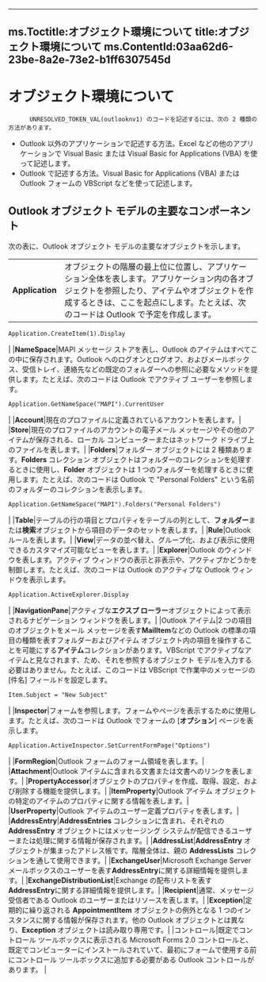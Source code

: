 

---
ms.Toctitle:オブジェクト環境について
title:オブジェクト環境について
ms.ContentId:03aa62d6-23be-8a2e-73e2-b1ff6307545d
---
# オブジェクト環境について





          UNRESOLVED_TOKEN_VAL(outlooknv1) のコードを記述するには、次の 2 種類の方法があります。

- Outlook 以外のアプリケーションで記述する方法。Excel などの他のアプリケーションで Visual Basic または Visual Basic for Applications (VBA) を使って記述します。
- Outlook で記述する方法。Visual Basic for Applications (VBA) または Outlook フォームの VBScript などを使って記述します。


## Outlook オブジェクト モデルの主要なコンポーネント
次の表に、Outlook オブジェクト モデルの主要なオブジェクトを示します。

|||
|---|---|
|**Application**|オブジェクトの階層の最上位に位置し、アプリケーション全体を表します。アプリケーション内の各オブジェクトを参照したり、アイテムやオブジェクトを作成するときは、ここを起点にします。たとえば、次のコードは Outlook で予定を作成します。 



```sourcecode
Application.CreateItem(1).Display
```
|
|**NameSpace**|MAPI メッセージ ストアを表し、Outlook のアイテムはすべてこの中に保存されます。Outlook へのログオンとログオフ、およびメールボックス、受信トレイ、連絡先などの既定のフォルダーへの参照に必要なメソッドを提供します。たとえば、次のコードは Outlook でアクティブ ユーザーを参照します。 



```sourcecode
Application.GetNameSpace("MAPI").CurrentUser
```
|
|**Account**|現在のプロファイルに定義されているアカウントを表します。|
|**Store**|現在のプロファイルのアカウントの電子メール メッセージやその他のアイテムが保存される、ローカル コンピューターまたはネットワーク ドライブ上のファイルを表します。|
|**Folders**|フォルダー オブジェクトには 2 種類あります。**Folders** コレクション オブジェクトはフォルダーのコレクションを処理するときに使用し、**Folder** オブジェクトは 1 つのフォルダーを処理するときに使用します。たとえば、次のコードは Outlook で "Personal Folders" という名前のフォルダーのコレクションを表示します。 



```sourcecode
Application.GetNameSpace("MAPI").Folders("Personal Folders")
```
|
|**Table**|テーブルの行の項目とプロパティをテーブルの列として、**フォルダー**または**検索**オブジェクトから項目のデータのセットを表します。|
|**Rule**|Outlook ルールを表します。|
|**View**|データの並べ替え、グループ化、および表示に使用できるカスタマイズ可能なビューを表します。|
|**Explorer**|Outlook のウィンドウを表します。アクティブ ウィンドウの表示と非表示や、アクティブかどうかを制御します。たとえば、次のコードは Outlook のアクティブな Outlook ウィンドウを表示します。 



```sourcecode
Application.ActiveExplorer.Display
```
|
|**NavigationPane**|アクティブな**エクスプ ローラー**オブジェクトによって表示されるナビゲーション ウィンドウを表します。|
|Outlook アイテム|2 つの項目のオブジェクトをメール メッセージを表す**MailItem**などの Outlook の標準の項目の種類を表すフォルダーおよびアイテム オブジェクト内の項目を操作することを可能にする**アイテム**コレクションがあります。VBScript でアクティブなアイテムと見なされます、ため、それを参照するオブジェクト モデルを入力する必要はありません。たとえば、このコードは VBScript で作業中のメッセージの [件名] フィールドを設定します。

```sourcecode
Item.Subject = "New Subject"
```
|
|**Inspector**|フォームを参照します。フォームやページを表示するために使用します。たとえば、次のコードは Outlook でフォームの [**オプション**] ページを表示します。 



```sourcecode
Application.ActiveInspector.SetCurrentFormPage("Options")
```
|
|**FormRegion**|Outlook フォームのフォーム領域を表します。|
|**Attachment**|Outlook アイテムに含まれる文書または文書へのリンクを表します。|
|**PropertyAccessor**|オブジェクトのプロパティを作成、取得、設定、および削除する機能を提供します。|
|**ItemProperty**|Outlook アイテム オブジェクトの特定のアイテムのプロパティに関する情報を表します。|
|**UserProperty**|Outlook アイテムのユーザー定義プロパティを表します。|
|**AddressEntry**|**AddressEntries** コレクションに含まれ、それぞれの **AddressEntry** オブジェクトにはメッセージング システムが配信できるユーザーまたは処理に関する情報が保存されます。|
|**AddressList**|**AddressEntry** オブジェクトが集まったアドレス帳です。階層全体は、親の **AddressLists** コレクションを通して使用できます。|
|**ExchangeUser**|Microsoft Exchange Server メールボックスのユーザーを表す**AddressEntry**に関する詳細情報を提供します。|
|**ExchangeDistributionList**|Exchange の配布リストを表す**AddressEntry**に関する詳細情報を提供します。|
|**Recipient**|通常、メッセージ受信者である Outlook のユーザーまたはリソースを表します。|
|**Exception**|定期的に繰り返される **AppointmentItem** オブジェクトの例外となる 1 つのインスタンスに関する情報が保存されます。他の Outlook オブジェクトとは異なり、**Exception** オブジェクトは読み取り専用です。|
|コントロール|既定でコントロール ツールボックスに表示される Microsoft Forms 2.0 コントロールと、既定でコンピューターにインストールされていて、最初にフォームで使用する前にコントロール ツールボックスに追加する必要がある Outlook コントロールがあります。 
|




